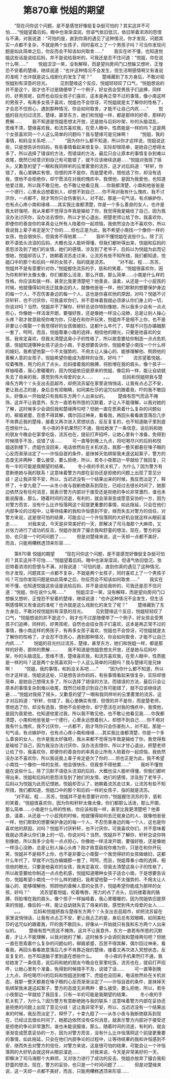 # 　　第870章 悦姐的期望
　　“现在问你这个问题，是不是感觉好像挺复杂挺可怕的？其实这并不可怕……”悦姐望着后妈，眼中也渐渐湿润，但语气依旧低沉，依旧带着浓浓的怨恨与不满，对我说道：“可怕的是，直到你真的遇见了这种情况，你才发现，问题其实一点都不复杂，不就是两个女孩子，同时喜欢上了一个男孩子吗？可当你发现问题是如此简单之后，你反而会不知该如何取舍……”
　　我实在听不懂，也知道悦姐这些话是说给后妈，并不是说给我听的，可我还是忍不住问道：“悦姐，你在说什么啊……”
　　悦姐涩涩一笑，没有解释，而是望向房间门口想躲又想听，正惶恐不安着的楚缘，继续说道：“也许这种情况不会发生，但生活啊感情啊又有谁说的准呢？也许就是这么戏剧化的发生了呢？”
　　楚缘藏到了东方身后，不敢对视悦姐别有深意的目光。
　　见到楚缘这个反应，悦姐轻轻叹了口气，“悦姐想说的并不是这个，刚才也不过是随便举了一个例子，好女孩会受男孩子们追捧，同样的，好男孩呢，自然也会招女孩子们喜欢，这本是再正常不过的事情，像小南这样的男孩子，有再多女孩子喜欢，悦姐也不会惊讶，可悦姐就是太了解你的性格了，才会忍不住担心，遇到那种情况，你会如何取舍，才能不让自己内疚……”
　　悦姐的目光扫过流苏，楚缘，甚至东方，她们和悦姐一样，都是那样的好奇，那样的费解……
　　我不知道是悦姐思想太开放，还是她与后妈吵架，吵的头脑混乱，思维不清，楚缘喜欢我，和流苏喜欢我，在旁人眼中，性质能是一样的吗？这是两个女孩喜欢同一个人这么简单的问题吗？我与楚缘可是兄妹啊！
　　“悦姐，我的事情，和妈没关系吧……”
　　“因为你什么都不知道，所以你才这样说，悦姐说这些，只是想告诉你妈妈，有些事情看起来很复杂，实际却很简单，是她自己想得太多了，所以选择了错误的方法，而错误的方法，最后只会让原本的事情复杂到难以收尾，既然已经意识到自己有可能错了，就不应该继续逃避……”悦姐对我摇了摇头，又歉意的望了一眼和我同样听的云里雾里的流苏，这才对后妈道：“轩轩，你错了，我心里确实有恨，但恨的并不是你，而是楚老师，恨他选了你，却没有选我，恨他不会拒绝你，却宁愿活在对我的愧疚中，我恨他，是因为我爱他，也知道他爱过我，所以我不敢见他，也不敢让他看见我……你我都清楚，小南和他爸爸是一个德行，心里永远想着别人，却想不到自己……你不用对我有什么愧疚，我不讨厌你，一点都不，刚才骂你只会伤害别人，对不起，那是一句气话，有点嫉妒你，也有点心疼小南和缘缘……其实我比谁都清楚，你是一个多么善良的女人，也许是我太好强吧，我从来都不觉得当年我是输给了你，我觉得我是输给了自己，因为我没办法讨厌你，没办法去恨你，所以才甘心退出，把楚老师让给了你，我喜欢你，即便你的善良你的率真会让所有人陪着你一起烦恼，我依然没办法不喜欢你，所以我说我上辈子肯定是欠了你的……但也正是为此，我不希望小南找一个像你一样的女孩，他会很快乐，但我舍不得他累……”
　　我听不懂悦姐在说些什么，除了沉默不语低头流泪的后妈，大概也没人能听得懂，但我们都听得出来，悦姐和后妈的恩怨涉及到了她们的友情，她们的感情，涉及到了老爷子，后妈以为悦姐为此而记恨她，悦姐却否认了，她朝着流苏走过来，让流苏有些不知所措，我们都知道，悦姐口中的那个和后妈一样的女孩子，指的就是流苏。
　　“对不起，程……苏苏，悦姐并不是有意要针对你，”悦姐握住流苏的手，慈和的笑着，“悦姐很喜欢你，因为你和轩轩太像太像，你们都那么活泼，那么开朗，那么简单……小南是什么样的性格，你应该和我一样，甚至比我更清楚吧？他善良，温柔，从还是一个小屁孩的时候，他就懂得如何去迁就身边的人，就像他爸爸一样，他们默默的想要保护身边的每一个人，不忍伤害身边的每一个人，这也是你喜欢他的原因，对吗？悦姐不讨厌轩轩，也不讨厌你，可我喜欢你们，并不意味着我就必须承认你们身上的一切，你说对吗？当然，悦姐并不了解你，轩轩总说你特别像她，所以我多少会有一点点担心，你像她一样活泼开朗，要强好胜，还是像她一样没心没肺，总是让别人操心头疼？刚才故意敌视你难为你，只是在和你开玩笑，悦姐并不是相不上你，也不是非要让小南娶一个我觉得好的女孩做媳妇，这都什么年代了，早就不兴包办婚姻那一套了，呵呵，而且，悦姐尊重小南的选择，相信他的眼光，只要是他喜欢的女孩，我肯定喜欢，但我太清楚这臭小子的性格了，所以故意要给你制造一点点危机感，悦姐知道哪种女孩子适合小南，于是想要告诉你，悦姐希望小南找一个什么样的媳妇，我希望他娶一个不太强势的、不用太让人操心的、能够理解他、照顾他的善解人意的女孩子，悦姐希望你能成为那样的女孩，好吗？”
　　流苏望着悦姐，咬着嘴唇，用力的点了点头，后妈搂着我的胳膊，将脸埋在我的肩头，像个孩子一样抽噎着，我心里暖暖的，因为悦姐依旧是原来的悦姐，像后妈一样，能让自幼就失去了母亲的我，感觉到伟大母爱的女人……
　　。。。
　　后妈和悦姐把我与楚缘东方两个丫头支出去逛超市，却把流苏留在家里说悄悄话，让我有点忐忑不安，更让我忐忑的是，身后总有双眼睛，如同美杜莎的诅咒似的跟着我，吓的我不敢回头，好像从一开始就只有我和东方两个人出来似的。
　　楚缘有怨气而且不掩饰，这并不让我意外，东方一直若有所思的沉默着，才让人不能理解，以我对她的了解，这时候多少会调侃我和楚缘两句吧？但她一直在思索着什么复杂的问题似的，柳眉紧蹙，百思不得其解，偶尔回过神来，看看我，再回头看看故意落后几步不肯靠近我的楚缘，接着又再次进入冥想状态，反反复复的，也不知道脑子里到底在想些什么。
　　冬小夜的手机果然打不通，我给她发了一条信息，说后妈和她的朋友今晚会在家里吃饭，流苏也在，提前打声招呼，让她心里有个准备，免得到时候措手不及，说错了话……
　　可一直等到晚上九点，将吃喝尽兴的后妈和悦姐送到楼下，虎姐也没回来，电话依然处在关机状态，我那一整天都悬在嗓子眼的心反而渐渐淡定了——许恒自首的条件，是抹掉天佑绑架我未遂这起案子，警方的态度无非两种：要么接受，要么拒绝，所以，若冬小夜那边一早就给了我回复，只有一半的可能是我期望的结果。
　　冬小夜的手机关机了，为什么？因为警方有意断绝她与我的联系！这意味着警方内部在妥协还是拒绝的问题上出现了意见分歧！这让我非常不安，所以，当迟迟没有一个结果出来的时候，我反而淡定了，释怀了，十拿九稳了——从冬小夜与我断绝联系到现在，已经过去很长时间了，她那边依然没有任何消息，就表示警方内部对于接受还是拒绝的争论非常激烈，谁也未能说服谁，那么，随着时间的流逝，有利的，就会渐渐变成愿意妥协的一方，因为对警方而言，没有什么比许恒落网这个前提更重要的事情，如此拖延，只会在他们内部争论的过程中，让等待结果的我和许恒感到不安，继而失去对警方的信任，对警方来说，这是很可怕的结果，可能会让一个许恒落网的大好机会就这样从眼前溜走……
　　对我来说，今天是非常美好的一天，即解决了司马海那个大麻烦，又对张力进行了成功的反击，悦姐亦放弃了撮合我和舒童的想法，现在，警方的妥协，也只是一个时间问题了……
　　但是对楚缘来说，这一天却一点都不美好，而且，只能用糟糕透顶来形容……

　　第870章 悦姐的期望
　　“现在问你这个问题，是不是感觉好像挺复杂挺可怕的？其实这并不可怕……”悦姐望着后妈，眼中也渐渐湿润，但语气依旧低沉，依旧带着浓浓的怨恨与不满，对我说道：“可怕的是，直到你真的遇见了这种情况，你才发现，问题其实一点都不复杂，不就是两个女孩子，同时喜欢上了一个男孩子吗？可当你发现问题是如此简单之后，你反而会不知该如何取舍……”
　　我实在听不懂，也知道悦姐这些话是说给后妈，并不是说给我听的，可我还是忍不住问道：“悦姐，你在说什么啊……”
　　悦姐涩涩一笑，没有解释，而是望向房间门口想躲又想听，正惶恐不安着的楚缘，继续说道：“也许这种情况不会发生，但生活啊感情啊又有谁说的准呢？也许就是这么戏剧化的发生了呢？”
　　楚缘藏到了东方身后，不敢对视悦姐别有深意的目光。
　　见到楚缘这个反应，悦姐轻轻叹了口气，“悦姐想说的并不是这个，刚才也不过是随便举了一个例子，好女孩会受男孩子们追捧，同样的，好男孩呢，自然也会招女孩子们喜欢，这本是再正常不过的事情，像小南这样的男孩子，有再多女孩子喜欢，悦姐也不会惊讶，可悦姐就是太了解你的性格了，才会忍不住担心，遇到那种情况，你会如何取舍，才能不让自己内疚……”
　　悦姐的目光扫过流苏，楚缘，甚至东方，她们和悦姐一样，都是那样的好奇，那样的费解……
　　我不知道是悦姐思想太开放，还是她与后妈吵架，吵的头脑混乱，思维不清，楚缘喜欢我，和流苏喜欢我，在旁人眼中，性质能是一样的吗？这是两个女孩喜欢同一个人这么简单的问题吗？我与楚缘可是兄妹啊！
　　“悦姐，我的事情，和妈没关系吧……”
　　“因为你什么都不知道，所以你才这样说，悦姐说这些，只是想告诉你妈妈，有些事情看起来很复杂，实际却很简单，是她自己想得太多了，所以选择了错误的方法，而错误的方法，最后只会让原本的事情复杂到难以收尾，既然已经意识到自己有可能错了，就不应该继续逃避……”悦姐对我摇了摇头，又歉意的望了一眼和我同样听的云里雾里的流苏，这才对后妈道：“轩轩，你错了，我心里确实有恨，但恨的并不是你，而是楚老师，恨他选了你，却没有选我，恨他不会拒绝你，却宁愿活在对我的愧疚中，我恨他，是因为我爱他，也知道他爱过我，所以我不敢见他，也不敢让他看见我……你我都清楚，小南和他爸爸是一个德行，心里永远想着别人，却想不到自己……你不用对我有什么愧疚，我不讨厌你，一点都不，刚才骂你只会伤害别人，对不起，那是一句气话，有点嫉妒你，也有点心疼小南和缘缘……其实我比谁都清楚，你是一个多么善良的女人，也许是我太好强吧，我从来都不觉得当年我是输给了你，我觉得我是输给了自己，因为我没办法讨厌你，没办法去恨你，所以才甘心退出，把楚老师让给了你，我喜欢你，即便你的善良你的率真会让所有人陪着你一起烦恼，我依然没办法不喜欢你，所以我说我上辈子肯定是欠了你的……但也正是为此，我不希望小南找一个像你一样的女孩，他会很快乐，但我舍不得他累……”
　　我听不懂悦姐在说些什么，除了沉默不语低头流泪的后妈，大概也没人能听得懂，但我们都听得出来，悦姐和后妈的恩怨涉及到了她们的友情，她们的感情，涉及到了老爷子，后妈以为悦姐为此而记恨她，悦姐却否认了，她朝着流苏走过来，让流苏有些不知所措，我们都知道，悦姐口中的那个和后妈一样的女孩子，指的就是流苏。
　　“对不起，程……苏苏，悦姐并不是有意要针对你，”悦姐握住流苏的手，慈和的笑着，“悦姐很喜欢你，因为你和轩轩太像太像，你们都那么活泼，那么开朗，那么简单……小南是什么样的性格，你应该和我一样，甚至比我更清楚吧？他善良，温柔，从还是一个小屁孩的时候，他就懂得如何去迁就身边的人，就像他爸爸一样，他们默默的想要保护身边的每一个人，不忍伤害身边的每一个人，这也是你喜欢他的原因，对吗？悦姐不讨厌轩轩，也不讨厌你，可我喜欢你们，并不意味着我就必须承认你们身上的一切，你说对吗？当然，悦姐并不了解你，轩轩总说你特别像她，所以我多少会有一点点担心，你像她一样活泼开朗，要强好胜，还是像她一样没心没肺，总是让别人操心头疼？刚才故意敌视你难为你，只是在和你开玩笑，悦姐并不是相不上你，也不是非要让小南娶一个我觉得好的女孩做媳妇，这都什么年代了，早就不兴包办婚姻那一套了，呵呵，而且，悦姐尊重小南的选择，相信他的眼光，只要是他喜欢的女孩，我肯定喜欢，但我太清楚这臭小子的性格了，所以故意要给你制造一点点危机感，悦姐知道哪种女孩子适合小南，于是想要告诉你，悦姐希望小南找一个什么样的媳妇，我希望他娶一个不太强势的、不用太让人操心的、能够理解他、照顾他的善解人意的女孩子，悦姐希望你能成为那样的女孩，好吗？”
　　流苏望着悦姐，咬着嘴唇，用力的点了点头，后妈搂着我的胳膊，将脸埋在我的肩头，像个孩子一样抽噎着，我心里暖暖的，因为悦姐依旧是原来的悦姐，像后妈一样，能让自幼就失去了母亲的我，感觉到伟大母爱的女人……
　　。。。
　　后妈和悦姐把我与楚缘东方两个丫头支出去逛超市，却把流苏留在家里说悄悄话，让我有点忐忑不安，更让我忐忑的是，身后总有双眼睛，如同美杜莎的诅咒似的跟着我，吓的我不敢回头，好像从一开始就只有我和东方两个人出来似的。
　　楚缘有怨气而且不掩饰，这并不让我意外，东方一直若有所思的沉默着，才让人不能理解，以我对她的了解，这时候多少会调侃我和楚缘两句吧？但她一直在思索着什么复杂的问题似的，柳眉紧蹙，百思不得其解，偶尔回过神来，看看我，再回头看看故意落后几步不肯靠近我的楚缘，接着又再次进入冥想状态，反反复复的，也不知道脑子里到底在想些什么。
　　冬小夜的手机果然打不通，我给她发了一条信息，说后妈和她的朋友今晚会在家里吃饭，流苏也在，提前打声招呼，让她心里有个准备，免得到时候措手不及，说错了话……
　　可一直等到晚上九点，将吃喝尽兴的后妈和悦姐送到楼下，虎姐也没回来，电话依然处在关机状态，我那一整天都悬在嗓子眼的心反而渐渐淡定了——许恒自首的条件，是抹掉天佑绑架我未遂这起案子，警方的态度无非两种：要么接受，要么拒绝，所以，若冬小夜那边一早就给了我回复，只有一半的可能是我期望的结果。
　　冬小夜的手机关机了，为什么？因为警方有意断绝她与我的联系！这意味着警方内部在妥协还是拒绝的问题上出现了意见分歧！这让我非常不安，所以，当迟迟没有一个结果出来的时候，我反而淡定了，释怀了，十拿九稳了——从冬小夜与我断绝联系到现在，已经过去很长时间了，她那边依然没有任何消息，就表示警方内部对于接受还是拒绝的争论非常激烈，谁也未能说服谁，那么，随着时间的流逝，有利的，就会渐渐变成愿意妥协的一方，因为对警方而言，没有什么比许恒落网这个前提更重要的事情，如此拖延，只会在他们内部争论的过程中，让等待结果的我和许恒感到不安，继而失去对警方的信任，对警方来说，这是很可怕的结果，可能会让一个许恒落网的大好机会就这样从眼前溜走……
　　对我来说，今天是非常美好的一天，即解决了司马海那个大麻烦，又对张力进行了成功的反击，悦姐亦放弃了撮合我和舒童的想法，现在，警方的妥协，也只是一个时间问题了……
　　但是对楚缘来说，这一天却一点都不美好，而且，只能用糟糕透顶来形容……
